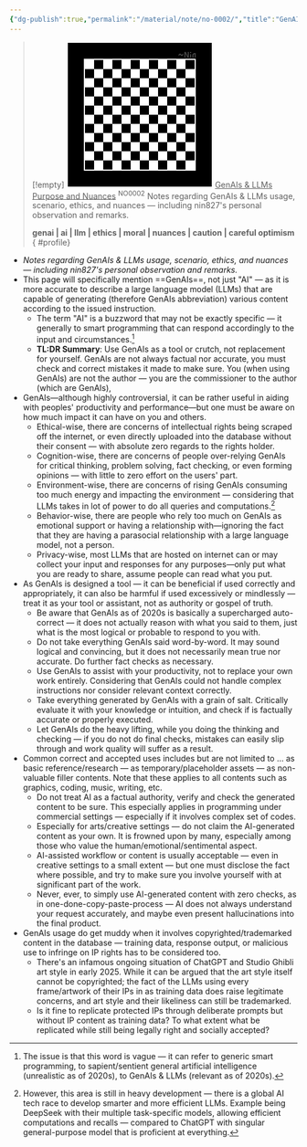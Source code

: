```yaml
---
{"dg-publish":true,"permalink":"/material/note/no-0002/","title":"GenAIs & LLMs Purpose and Nuances","tags":["-note"]}
---
```


>[!empty]
> ![RESOURCE/ASSET/OTHER/PlaceholderIcon.png|icon](/img/user/RESOURCE/ASSET/OTHER/PlaceholderIcon.png) <u class="title">GenAIs & LLMs Purpose and Nuances</u> <sup class="title">NO0002</sup>
> Notes regarding GenAIs & LLMs usage, scenario, ethics, and nuances — including nin827's personal observation and remarks.
> 
> <b>genai | ai | llm | ethics | moral | nuances | caution | careful optimism</b>
{ #profile}


- *Notes regarding GenAIs & LLMs usage, scenario, ethics, and nuances — including nin827's personal observation and remarks.*
- This page will specifically mention ==GenAIs==, not just "AI" — as it is more accurate to describe a large language model (LLMs) that are capable of generating (therefore GenAIs abbreviation) various content according to the issued instruction.
	- The term "AI" is a buzzword that may not be exactly specific — it generally to smart programming that can respond accordingly to the input and circumstances.[^1]
	- **TL:DR Summary**: Use GenAIs as a tool or crutch, not replacement for yourself. GenAIs are not always factual nor accurate, you must check and correct mistakes it made to make sure. You (when using GenAIs) are not the author — you are the commissioner to the author (which are GenAIs),
- GenAIs—although highly controversial, it can be rather useful in aiding with peoples' productivity and performance—but one must be aware on how much impact it can have on you and others.
	- Ethical-wise, there are concerns of intellectual rights being scraped off the internet, or even directly uploaded into the database without their consent — with absolute zero regards to the rights holder.
	- Cognition-wise, there are concerns of people over-relying GenAIs for critical thinking, problem solving, fact checking, or even forming opinions — with little to zero effort on the users' part.
	- Environment-wise, there are concerns of rising GenAIs consuming too much energy and impacting the environment — considering that LLMs takes in lot of power to do all queries and computations.[^2]
	- Behavior-wise, there are people who rely too much on GenAIs as emotional support or having a relationship with—ignoring the fact that they are having a parasocial relationship with a large language model, not a person.
	- Privacy-wise, most LLMs that are hosted on internet can or may collect your input and responses for any purposes—only put what you are ready to share, assume people can read what you put.
- As GenAIs is designed a tool — it can be beneficial if used correctly and appropriately, it can also be harmful if used excessively or mindlessly — treat it as your tool or assistant, not as authority or gospel of truth.
	- Be aware that GenAIs as of 2020s is basically a supercharged auto-correct — it does not actually reason with what you said to them, just what is the most logical or probable to respond to you with.
	- Do not take everything GenAIs said word-by-word. It may sound logical and convincing, but it does not necessarily mean true nor accurate. Do further fact checks as necessary.
	- Use GenAIs to assist with your productivity, not to replace your own work entirely. Considering that GenAIs could not handle complex instructions nor consider relevant context correctly.
	- Take everything generated by GenAIs with a grain of salt. Critically evaluate it with your knowledge or intuition, and check if is factually accurate or properly executed.
	- Let GenAIs do the heavy lifting, while you doing the thinking and checking — if you do not do final checks, mistakes can easily slip through and work quality will suffer as a result.
- Common correct and accepted uses includes but are not limited to … as basic reference/research — as temporary/placeholder assets — as non-valuable filler contents. Note that these applies to all contents such as graphics, coding, music, writing, etc.
	- Do not treat AI as a factual authority, verify and check the generated content to be sure. This especially applies in programming under commercial settings — especially if it involves complex set of codes.
	- Especially for arts/creative settings — do not claim the AI-generated content as your own. It is frowned upon by many, especially among those who value the human/emotional/sentimental aspect.
	- AI-assisted workflow or content is usually acceptable — even in creative settings to a small extent — but one must disclose the fact where possible, and try to make sure you involve yourself with at significant part of the work.
	- Never, ever, to simply use AI-generated content with zero checks, as in one-done-copy-paste-process — AI does not always understand your request accurately, and maybe even present hallucinations into the final product.
- GenAIs usage do get muddy when it involves copyrighted/trademarked content in the database — training data, response output, or malicious use to infringe on IP rights has to be considered too.
	- There's an infamous ongoing situation of ChatGPT and Studio Ghibli art style in early 2025. While it can be argued that the art style itself cannot be copyrighted; the fact of the LLMs using every frame/artwork of their IPs in as training data does raise legitimate concerns, and art style and their likeliness can still be trademarked.
	- Is it fine to replicate protected IPs through deliberate prompts but without IP content as training data? To what extent what be replicated while still being legally right and socially accepted?

[^1]: The issue is that this word is vague — it can refer to generic smart programming, to sapient/sentient general artificial intelligence (unrealistic as of 2020s), to GenAIs & LLMs (relevant as of 2020s).

[^2]: However, this area is still in heavy development — there is a global AI tech race to develop smarter and more efficient LLMs. Example being DeepSeek with their multiple task-specific models, allowing efficient computations and recalls — compared to ChatGPT with singular general-purpose model that is proficient at everything.
